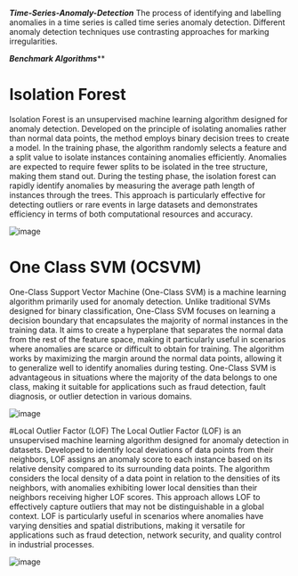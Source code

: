 ***************Time-Series-Anomaly-Detection***************
The process of identifying and labelling anomalies in a time series is called time series anomaly detection. Different anomaly detection techniques use contrasting approaches for marking irregularities. 

*************Benchmark Algorithms***************
# Isolation Forest
Isolation Forest is an unsupervised machine learning algorithm designed for anomaly detection. Developed on the principle of isolating anomalies rather than normal data points, the method employs binary decision trees to create a model. In the training phase, the algorithm randomly selects a feature and a split value to isolate instances containing anomalies efficiently. Anomalies are expected to require fewer splits to be isolated in the tree structure, making them stand out. During the testing phase, the isolation forest can rapidly identify anomalies by measuring the average path length of instances through the trees. This approach is particularly effective for detecting outliers or rare events in large datasets and demonstrates efficiency in terms of both computational resources and accuracy.

![image](https://github.com/gopikrishnansrikumar/Time-Series-Anomaly-Detection/assets/138595672/644f5215-2a5f-46eb-b5ff-891814a13fac)

# One Class SVM (OCSVM)
One-Class Support Vector Machine (One-Class SVM) is a machine learning algorithm primarily used for anomaly detection. Unlike traditional SVMs designed for binary classification, One-Class SVM focuses on learning a decision boundary that encapsulates the majority of normal instances in the training data. It aims to create a hyperplane that separates the normal data from the rest of the feature space, making it particularly useful in scenarios where anomalies are scarce or difficult to obtain for training. The algorithm works by maximizing the margin around the normal data points, allowing it to generalize well to identify anomalies during testing. One-Class SVM is advantageous in situations where the majority of the data belongs to one class, making it suitable for applications such as fraud detection, fault diagnosis, or outlier detection in various domains.

![image](https://github.com/gopikrishnansrikumar/Time-Series-Anomaly-Detection/assets/138595672/a356be3b-bd3b-4242-b3d6-6242cb563e52)

#Local Outlier Factor (LOF)
The Local Outlier Factor (LOF) is an unsupervised machine learning algorithm designed for anomaly detection in datasets. Developed to identify local deviations of data points from their neighbors, LOF assigns an anomaly score to each instance based on its relative density compared to its surrounding data points. The algorithm considers the local density of a data point in relation to the densities of its neighbors, with anomalies exhibiting lower local densities than their neighbors receiving higher LOF scores. This approach allows LOF to effectively capture outliers that may not be distinguishable in a global context. LOF is particularly useful in scenarios where anomalies have varying densities and spatial distributions, making it versatile for applications such as fraud detection, network security, and quality control in industrial processes.

![image](https://github.com/gopikrishnansrikumar/Time-Series-Anomaly-Detection/assets/138595672/f584ee6d-ae21-4175-8e68-3d83e4244f31)




